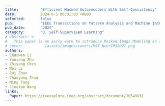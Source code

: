 ```yaml
---
title:          "Efficient Masked Autoencoders With Self-Consistency"
date:           2024-6-5 00:01:00 +0800
selected:       false
pub:            "IEEE Transactions on Pattern Analysis and Machine Intelligence (TPAMI)"
pub_date:       "2024"
category:       "3. Self-Supervised Learning"
# abstract: >-
#   This paper is an early work to introduce Masked Image Modeling in self-supervised learning. MST utilizes self-attention map to mask background image tokens, and supervises with a pixel-level restoration loss to preserve fine-grained information, in addition to common contrastive learning. MST helps a lot in downstream tasks.
# cover:          /assets/images/covers/MST_NeurIPS2021.png
authors:
- Zhaowen Li
- Yousong Zhu
- Zhiyang Chen
- Wei Li
- Rui Zhao
- Chaoyang Zhao
- Ming Tang
- Jinqiao Wang
links:
  Paper: https://ieeexplore.ieee.org/abstract/document/10549831
---
```

